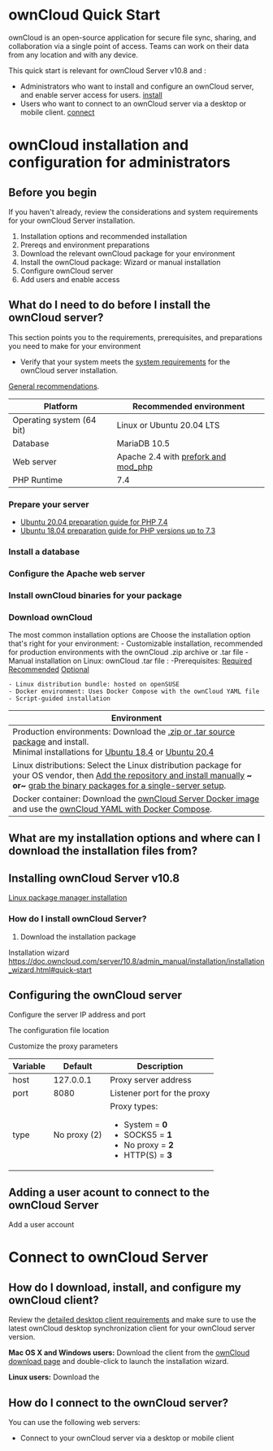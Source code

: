 #  ownCloud Quick Start

ownCloud is an open-source application for secure file sync, sharing, and collaboration via a single point of access. Teams can work on their data from any location and with any device.

This quick start is relevant for ownCloud Server v10.8 and :
- Administrators who want to install and configure an ownCloud server, and enable server access for users. [install](https://github.com/YajB/Owncloud_project/blob/opencloud_task/owncloud.md#owncloud-installation-and-configuration-for-administrators)
- Users who want to connect to an ownCloud server via a desktop or mobile client. [connect](https://github.com/YajB/Owncloud_project/blob/opencloud_task/owncloud.md#hconnect-to-owncloud-server)


# ownCloud installation and configuration for administrators

## Before you begin

If you haven't already, review the considerations and system requirements for your ownCloud Server installation.

1. Installation options and recommended installation
1. Prereqs and environment preparations
1. Download the relevant ownCloud package for your environment
1. Install the ownCloud package: Wizard or manual installation
1. Configure ownCloud server
1. Add users and enable access



##  What do I need to do before I install the ownCloud server? 

This section points you to the requirements, prerequisites, and preparations you need to make for your environment  

* Verify that your system meets the [system requirements](https://doc.owncloud.com/server/10.8/admin_manual/installation/system_requirements.html) for the ownCloud server installation. 


[General recommendations](https://doc.owncloud.com/server/10.8/admin_manual/installation/deployment_recommendations.html#general-recommendations).


|Platform| Recommended environment|
|---|---|
|Operating system (64 bit)| Linux or Ubuntu 20.04 LTS |
|Database | MariaDB 10.5|
|Web server| Apache 2.4 with [prefork and mod_php](https://doc.owncloud.com/server/10.8/admin_manual/installation/manual_installation/manual_installation.html#configure-the-web-server)|
|PHP Runtime | 7.4 |


### Prepare your server 

- [Ubuntu 20.04 preparation guide for PHP 7.4](https://doc.owncloud.com/server/10.8/admin_manual/installation/manual_installation/server_prep_ubuntu_20.04.html)
- [Ubuntu 18.04 preparation guide for PHP versions up to 7.3](https://doc.owncloud.com/server/10.8/admin_manual/installation/manual_installation/server_prep_ubuntu_18.04.html)

### Install a database

### Configure the Apache web server

### Install ownCloud binaries for your package

### Download ownCloud 
The most common installation options are Choose the installation option that's right for your environment:
    - Customizable installation, recommended for production environments with the ownCloud .zip archive or .tar file
    - Manual installation on Linux: ownCloud .tar file : 
       -Prerequisites:
       [Required](https://doc.owncloud.com/server/10.8/admin_manual/installation/manual_installation/manual_installation_prerequisites.html#required-prerequisites)
       [Recommended](https://doc.owncloud.com/server/10.8/admin_manual/installation/manual_installation/manual_installation_prerequisites.html#recommended-prerequisites) 
       [Optional](https://doc.owncloud.com/server/10.8/admin_manual/installation/manual_installation/manual_installation_prerequisites.html#optional)
      
    - Linux distribution bundle: hosted on openSUSE 
    - Docker environment: Uses Docker Compose with the ownCloud YAML file
    - Script-guided installation


|Environment|
|---|
|Production environments: Download the [.zip or .tar source package](https://owncloud.com/download-server/#source-packages) and install.<br>Minimal installations for [Ubuntu 18.4](https://doc.owncloud.com/server/10.8/admin_manual/installation/quick_guides/ubuntu_18_04.html) or [Ubuntu 20.4](https://doc.owncloud.com/server/10.8/admin_manual/installation/quick_guides/ubuntu_20_04.html) |
|Linux distributions: Select the Linux distribution package for your OS vendor, then [Add the repository and install manually](https://doc.owncloud.com/server/10.8/admin_manual/installation/manual_installation/) **~ or~** [grab the binary packages for a single-server setup](https://software.opensuse.org/download/package?package=owncloud-complete-files&project=isv%3AownCloud%3Aserver%3A10).|
|Docker container: Download the [ownCloud Server Docker image](https://doc.owncloud.com/server/10.8/) and use the [ownCloud YAML with Docker Compose](https://doc.owncloud.com/server/10.8/admin_manual/installation/docker/).

<!-- what are the installation procedures?  There are so many options, I can't map them to the different downloads-->


## What are my installation options and where can I download the installation files from? 


## Installing ownCloud Server v10.8 

[Linux package manager installation](https://doc.owncloud.com/server/10.8/admin_manual/installation/linux_packetmanager_install.html#add-the-owncloud-repository) 

### How do I install ownCloud Server? 



1. Download the installation package

<!-- quick start-->
Installation wizard https://doc.owncloud.com/server/10.8/admin_manual/installation/installation_wizard.html#quick-start


## Configuring the ownCloud server

Configure the server IP address and port

The configuration file location

Customize the proxy parameters

| Variable |Default| Description|
|---|---|---|
|host|127.0.0.1|Proxy server address|
|port|8080| Listener port for the proxy|
|type | No proxy (2)| Proxy types: <ul><li>System  = **0**</li> <li>SOCKS5 = **1** </li> <li>No proxy = **2** </li> <li>HTTP(S) = **3** </li> </ul>  |


## Adding a user acount to connect to the ownCloud Server

 Add a user account


# Connect to ownCloud Server


## How do I download, install, and configure my ownCloud client?

Review the [detailed desktop client requirements](https://doc.owncloud.com/desktop/2.9/installing.html#system-requirements|) and make sure to use the latest ownCloud desktop synchronization client for your ownCloud server version.

**Mac OS X and Windows users:** Download the client from the [ownCloud download page](https://owncloud.com/download/#desktop-clients) and double-click to launch the installation wizard. 

**Linux users:** Download the 
## How do I connect to the ownCloud server?

You can use the following web servers: 

- Connect to your ownCloud server via a desktop or mobile client





